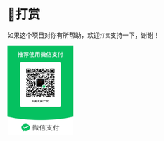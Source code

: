 # 🥤打赏

如果这个项目对你有所帮助，欢迎`打赏`支持一下，谢谢！

<img src="./assets/rewards/e67f4edffb3d66dfd2f3549ab5d589a.jpg" alt="2ebdb72a81aa092017badca1c15cb06" style="zoom:20%" />
